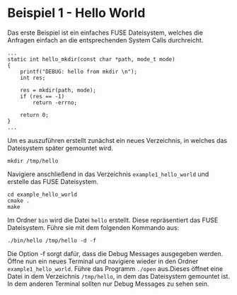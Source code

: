 # Beispiel 1 - Hello World

Das erste Beispiel ist ein einfaches FUSE Dateisystem, welches die Anfragen einfach an die entsprechenden System Calls durchreicht.
```
...
static int hello_mkdir(const char *path, mode_t mode)
{
	printf("DEBUG: hello from mkdir \n");
	int res;

	res = mkdir(path, mode);
	if (res == -1)
		return -errno;

	return 0;
}
...
```

Um es auszuführen erstellt zunächst ein neues Verzeichnis, in welches das Dateisystem später gemountet wird.
```
mkdir /tmp/hello
```
Navigiere anschließend in das Verzeichnis `example1_hello_world` und erstelle das FUSE Dateisystem.
```
cd example_hello_world
cmake .
make
```

Im Ordner `bin` wird die Datei `hello` erstellt. Diese repräsentiert das FUSE Dateisystem. Führe sie mit dem folgenden Kommando aus:
```
./bin/hello /tmp/hello -d -f
```
Die Option -f sorgt dafür, dass die Debug Messages ausgegeben werden. Öffne nun ein neues Terminal und navigiere wieder in den Ordner `example1_hello_world`. Führe das Programm `./open` aus.Dieses öffnet eine Datei in dem Verzeichnis `/tmp/hello`, in dem das Dateisystem gemountet ist. In dem anderen Terminal sollten nur Debug Messages zu sehen sein.

